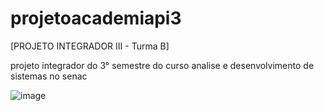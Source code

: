 # projetoacademiapi3

[PROJETO INTEGRADOR III - Turma B]

projeto integrador do 3° semestre do curso analise e desenvolvimento de sistemas no senac


![image](https://user-images.githubusercontent.com/104398219/225457870-35c5fde0-a9a0-4688-9ae8-c15ffd43ae8d.png)
